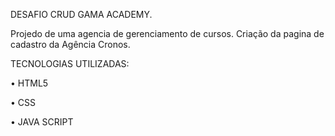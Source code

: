 DESAFIO CRUD GAMA ACADEMY.

Projedo de uma agencia de gerenciamento de cursos.
Criação da pagina de cadastro da Agência Cronos.

TECNOLOGIAS UTILIZADAS:

• HTML5

• CSS

• JAVA SCRIPT
